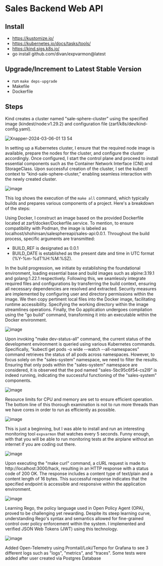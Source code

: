 # Sales Backend Web API  

## Install

* https://kustomize.io/
* https://kubernetes.io/docs/tasks/tools/
* https://kind.sigs.k8s.io/
* go install github.com/divan/expvarmon@latest

## Upgrade/Increment to Latest Stable Version 

* run `make deps-upgrade`
* Makefile
* Dockerfile

## Steps

Kind creates a cluster named "sale-sphere-cluster" using the specified image (kindest/node:v1.29.2) and configuration file (zarf/k8s/dev/kind-config.yaml).

![Xnapper-2024-03-06-01 13 54](https://github.com/shohinsan/SaleSphereAPI/assets/22685770/7ccf92a7-1e7e-4fdd-9f71-73d8388a6763)

In setting up a Kubernetes cluster, I ensure that the required node image is available, prepare the nodes for the cluster, and configure the cluster accordingly. Once configured, I start the control plane and proceed to install essential components such as the Container Network Interface (CNI) and StorageClass. Upon successful creation of the cluster, I set the kubectl context to "kind-sale-sphere-cluster," enabling seamless interaction with the newly created cluster.

![image](https://github.com/shohinsan/SaleSphereAPI/assets/22685770/48093425-4963-412b-9981-c9920da1bfad)

This log shows the execution of the `make all` command, which typically builds and prepares various components of a project. Here's a breakdown of the steps:

Using Docker, I construct an image based on the provided Dockerfile located at zarf/docker/Dockerfile.service. To mention, to ensure compatibility with Podman, the image is labeled as localhost/shohinsan/salesphereapi/sales-api:0.0.1. Throughout the build process, specific arguments are transmitted: 
* BUILD_REF is designated as 0.0.1
* BUILD_DATE is established as the present date and time in UTC format (%Y-%m-%dT%H:%M:%SZ).

In the build progression, we initiate by establishing the foundational environment, loading essential base and build images such as alpine:3.19.1 and golang:1.22.1 respectively. Following this, we seamlessly integrate required files and configurations by transferring the build context, ensuring all necessary dependencies are resolved and extracted. Security measures are implemented by configuring user and directory permissions within the image. We then copy pertinent local files into the Docker image, facilitating runtime accessibility. Specifying the working directory within the image streamlines operations. Finally, the Go application undergoes compilation using the "go build" command, transforming it into an executable within the Docker environment.

![image](https://github.com/shohinsan/SaleSphereAPI/assets/22685770/d9ed9f6d-1c73-4bc2-83d6-7e4b26f99d4a)

Upon invoking "make dev-status-all" command, the current status of the development environment is queried using various Kubernetes commands. Specifically, "kubectl get pods -o wide --watch --all-namespaces" command retrieves the status of all pods across namespaces. However, to focus solely on the "sales-system" namespace, we need to filter the results. Ensuring that only pods within the "sales-system" namespace are considered, it is observed that the pod named "sales-5bc95c6f54-cs2l9" is indeed running, indicating the successful functioning of the "sales-system" components.

![image](https://github.com/shohinsan/SaleSphereAPI/assets/22685770/6ae63b8a-b003-4292-bc1e-2be9b6a930f5)

Resource limits for CPU and memory are set to ensure efficient operation. The bottom line of this thorough examination is not to run more threads than we have cores in order to run as efficiently as possible.

![image](https://github.com/shohinsan/SaleSphereAPI/assets/22685770/675df309-f7bb-4116-a47c-6d55a6eef347)

This is just a beginning, but I was able to install and run an interesting monitoring tool `expvarmon` that watches every 5 seconds. Funny enough, with that you will be able to run monitoring tests at the airplane without an internet if you are coding out there. 

![image](https://github.com/shohinsan/SaleSphereAPI/assets/22685770/07d22698-51e1-4174-a2a4-36b870bb5523)

Upon executing the "make curl" command, a cURL request is made to http://localhost:3000/hack, resulting in an HTTP response with a status code of 200 OK. The response includes a content type of text/plain and a content length of 16 bytes. This successful response indicates that the specified endpoint is accessible and responsive within the application environment.

![image](https://github.com/shohinsan/SaleSphereAPI/assets/22685770/1b4a3532-3b50-42af-8fbe-7c1f37ba6807)

Learning Rego, the policy language used in Open Policy Agent (OPA), proved to be challenging yet rewarding. Despite its steep learning curve, understanding Rego's syntax and semantics allowed for fine-grained control over policy enforcement within the system. I implemented and verified JSON Web Tokens (JWT) using this technology.


![image](https://github.com/shohinsan/SaleSphereAPI/assets/22685770/994fbeac-c73a-42be-ad89-9d0cf3f7eb03)

Added Open-Telemetry using Promtail/Loki/Tempo for Grafana to see 3 different logs such as "logs", "metrics", and "traces". Some tests were added after user created via Postgres Database
